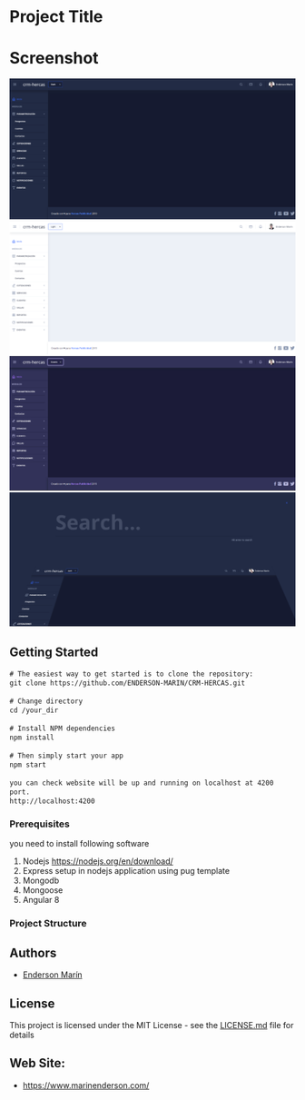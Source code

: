 # Project Title

# Screenshot
![](src/assets/images/crm.png)
![](src/assets/images/light.png)
![](src/assets/images/cosmic.png)
![](src/assets/images/search.png)

## Getting Started
```
# The easiest way to get started is to clone the repository:
git clone https://github.com/ENDERSON-MARIN/CRM-HERCAS.git

# Change directory
cd /your_dir

# Install NPM dependencies
npm install

# Then simply start your app
npm start

you can check website will be up and running on localhost at 4200 port.
http://localhost:4200
```

### Prerequisites

you need to install following software 
1)	Nodejs https://nodejs.org/en/download/
2)	Express setup in nodejs application using pug template
3)	Mongodb
4)	Mongoose
5)  Angular 8	

### Project Structure


## Authors

* [Enderson Marín](https://github.com/ENDERSON-MARIN)

## License

This project is licensed under the MIT License - see the [LICENSE.md](LICENSE.md) file for details

## Web Site:

* https://www.marinenderson.com/